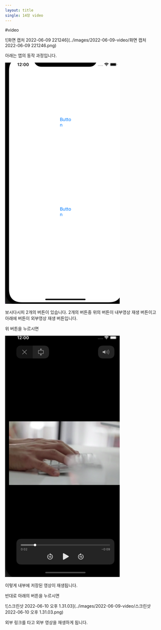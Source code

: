 ```yaml
---
layout:	title
single: 14장 video
---
```


#video

![화면 캡처 2022-06-09 221246](../images/2022-06-09-video/화면 캡처 2022-06-09 221246.png)

아래는 앱의 동작 과정입니다.

![14(1)](../images/2022-06-09-video/14(1)-16550428683392.png)

보시다시피 2개의 버튼이 있습니다. 2개의 버튼중 위의 버튼이 내부영상 재생 버튼이고 아래에 버튼이 외부영상 재생 버튼입니다.

위 버튼을 누르시면



![14(2)](../images/2022-06-09-video/14(2).png)

이렇게 내부에 저장된 영상이 재생됩니다.

반대로 아래의 버튼을 누르시면

![스크린샷 2022-06-10 오후 1.31.03](../images/2022-06-09-video/스크린샷 2022-06-10 오후 1.31.03.png)

외부 링크를 타고 외부 영상을 재생하게 됩니다.
